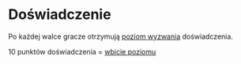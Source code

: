 # Doświadczenie

Po każdej walce gracze otrzymują [poziom wyzwania](#file-poziom-wyzwania-md) doświadczenia.

10 punktów doświadczenia = [wbicie poziomu](#file-levelowanie-postaci-md)
